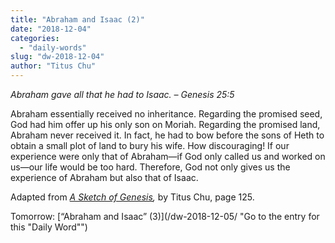 ```yaml
---
title: "Abraham and Isaac (2)"
date: "2018-12-04"
categories: 
  - "daily-words"
slug: "dw-2018-12-04"
author: "Titus Chu"
---
```


_Abraham gave all that he had to Isaac._ _– Genesis 25:5_

Abraham essentially received no inheritance. Regarding the promised seed, God had him offer up his only son on Moriah. Regarding the promised land, Abraham never received it. In fact, he had to bow before the sons of Heth to obtain a small plot of land to bury his wife. How discouraging! If our experience were only that of Abraham—if God only called us and worked on us—our life would be too hard. Therefore, God not only gives us the experience of Abraham but also that of Isaac.

Adapted from _[A Sketch of Genesis](/book-gen-sketch "Go to the listing for this book"),_ by Titus Chu, page 125.

Tomorrow: [“Abraham and Isaac” (3)](/dw-2018-12-05/ "Go to the entry for this "Daily Word"")
